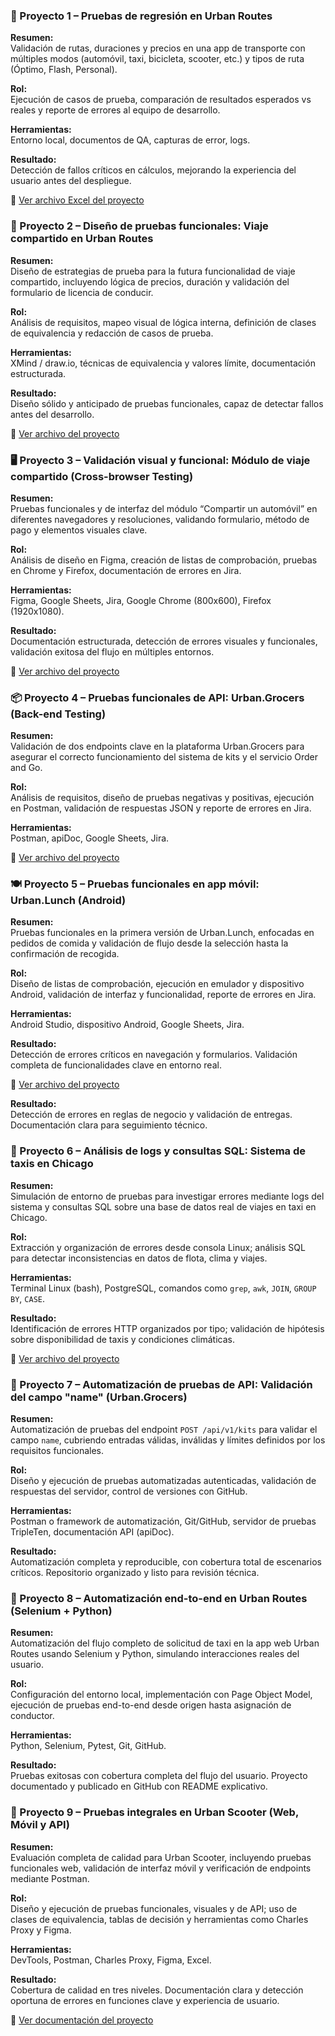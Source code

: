 ### 🚗 Proyecto 1 – Pruebas de regresión en Urban Routes

**Resumen:**  
Validación de rutas, duraciones y precios en una app de transporte con múltiples modos (automóvil, taxi, bicicleta, scooter, etc.) y tipos de ruta (Óptimo, Flash, Personal).

**Rol:**  
Ejecución de casos de prueba, comparación de resultados esperados vs reales y reporte de errores al equipo de desarrollo.

**Herramientas:**  
Entorno local, documentos de QA, capturas de error, logs.

**Resultado:**  
Detección de fallos críticos en cálculos, mejorando la experiencia del usuario antes del despliegue.

📎 [Ver archivo Excel del proyecto](proyectos/proyecto%201/Proyecto%201.xlsx)

### 🤝 Proyecto 2 – Diseño de pruebas funcionales: Viaje compartido en Urban Routes

**Resumen:**  
Diseño de estrategias de prueba para la futura funcionalidad de viaje compartido, incluyendo lógica de precios, duración y validación del formulario de licencia de conducir.

**Rol:**  
Análisis de requisitos, mapeo visual de lógica interna, definición de clases de equivalencia y redacción de casos de prueba.

**Herramientas:**  
XMind / draw.io, técnicas de equivalencia y valores límite, documentación estructurada.

**Resultado:**  
Diseño sólido y anticipado de pruebas funcionales, capaz de detectar fallos antes del desarrollo.

📎 [Ver archivo del proyecto](proyectos/proyecto%202/proyecto%202.docx)

### 🖥️ Proyecto 3 – Validación visual y funcional: Módulo de viaje compartido (Cross-browser Testing)

**Resumen:**  
Pruebas funcionales y de interfaz del módulo “Compartir un automóvil” en diferentes navegadores y resoluciones, validando formulario, método de pago y elementos visuales clave.

**Rol:**  
Análisis de diseño en Figma, creación de listas de comprobación, pruebas en Chrome y Firefox, documentación de errores en Jira.

**Herramientas:**  
Figma, Google Sheets, Jira, Google Chrome (800x600), Firefox (1920x1080).

**Resultado:**  
Documentación estructurada, detección de errores visuales y funcionales, validación exitosa del flujo en múltiples entornos.

📎 [Ver archivo del proyecto](proyectos/proyecto%203/proyecto%203.docx)

### 📦 Proyecto 4 – Pruebas funcionales de API: Urban.Grocers (Back-end Testing)

**Resumen:**  
Validación de dos endpoints clave en la plataforma Urban.Grocers para asegurar el correcto funcionamiento del sistema de kits y el servicio Order and Go.

**Rol:**  
Análisis de requisitos, diseño de pruebas negativas y positivas, ejecución en Postman, validación de respuestas JSON y reporte de errores en Jira.

**Herramientas:**  
Postman, apiDoc, Google Sheets, Jira.

📎 [Ver archivo del proyecto](proyectos/proyecto%204/proyecto%204.xlsx)

### 🍽️ Proyecto 5 – Pruebas funcionales en app móvil: Urban.Lunch (Android)

**Resumen:**  
Pruebas funcionales en la primera versión de Urban.Lunch, enfocadas en pedidos de comida y validación de flujo desde la selección hasta la confirmación de recogida.

**Rol:**  
Diseño de listas de comprobación, ejecución en emulador y dispositivo Android, validación de interfaz y funcionalidad, reporte de errores en Jira.

**Herramientas:**  
Android Studio, dispositivo Android, Google Sheets, Jira.

**Resultado:**  
Detección de errores críticos en navegación y formularios. Validación completa de funcionalidades clave en entorno real.

📎 [Ver archivo del proyecto](proyectos/proyecto%205/proyecto%205.xlsx)


**Resultado:**  
Detección de errores en reglas de negocio y validación de entregas. Documentación clara para seguimiento técnico.

### 🚕 Proyecto 6 – Análisis de logs y consultas SQL: Sistema de taxis en Chicago

**Resumen:**  
Simulación de entorno de pruebas para investigar errores mediante logs del sistema y consultas SQL sobre una base de datos real de viajes en taxi en Chicago.

**Rol:**  
Extracción y organización de errores desde consola Linux; análisis SQL para detectar inconsistencias en datos de flota, clima y viajes.

**Herramientas:**  
Terminal Linux (bash), PostgreSQL, comandos como `grep`, `awk`, `JOIN`, `GROUP BY`, `CASE`.

**Resultado:**  
Identificación de errores HTTP organizados por tipo; validación de hipótesis sobre disponibilidad de taxis y condiciones climáticas.

📎 [Ver archivo del proyecto](proyectos/proyecto%206/proyecto%206.docx)

### 🧪 Proyecto 7 – Automatización de pruebas de API: Validación del campo "name" (Urban.Grocers)

**Resumen:**  
Automatización de pruebas del endpoint `POST /api/v1/kits` para validar el campo `name`, cubriendo entradas válidas, inválidas y límites definidos por los requisitos funcionales.

**Rol:**  
Diseño y ejecución de pruebas automatizadas autenticadas, validación de respuestas del servidor, control de versiones con GitHub.

**Herramientas:**  
Postman o framework de automatización, Git/GitHub, servidor de pruebas TripleTen, documentación API (apiDoc).

**Resultado:**  
Automatización completa y reproducible, con cobertura total de escenarios críticos. Repositorio organizado y listo para revisión técnica.

### 🧭 Proyecto 8 – Automatización end-to-end en Urban Routes (Selenium + Python)

**Resumen:**  
Automatización del flujo completo de solicitud de taxi en la app web Urban Routes usando Selenium y Python, simulando interacciones reales del usuario.

**Rol:**  
Configuración del entorno local, implementación con Page Object Model, ejecución de pruebas end-to-end desde origen hasta asignación de conductor.

**Herramientas:**  
Python, Selenium, Pytest, Git, GitHub.

**Resultado:**  
Pruebas exitosas con cobertura completa del flujo del usuario. Proyecto documentado y publicado en GitHub con README explicativo.

### 🛴 Proyecto 9 – Pruebas integrales en Urban Scooter (Web, Móvil y API)

**Resumen:**  
Evaluación completa de calidad para Urban Scooter, incluyendo pruebas funcionales web, validación de interfaz móvil y verificación de endpoints mediante Postman.

**Rol:**  
Diseño y ejecución de pruebas funcionales, visuales y de API; uso de clases de equivalencia, tablas de decisión y herramientas como Charles Proxy y Figma.

**Herramientas:**  
DevTools, Postman, Charles Proxy, Figma, Excel.

**Resultado:**  
Cobertura de calidad en tres niveles. Documentación clara y detección oportuna de errores en funciones clave y experiencia de usuario.

📎 [Ver documentación del proyecto](proyectos/proyecto%209)
